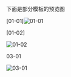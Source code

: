 下面是部分模板的预览图

[01-01]![01-01](https://gitee.com/PolarisF/Picgo_image/raw/master/01-01.jpg)

[01-02]

![01-02](https://gitee.com/PolarisF/Picgo_image/raw/master/01-02.jpg)

03-01

![03-01](https://gitee.com/PolarisF/Picgo_image/raw/master/03-01.jpg)

